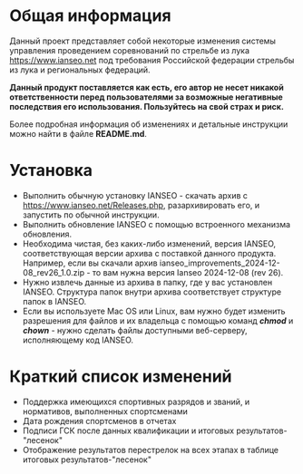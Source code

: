 # Общая информация

Данный проект представляет собой некоторые изменения системы управления проведением соревнований
по стрельбе из лука https://www.ianseo.net под требования Российской федерации стрельбы из лука и 
региональных федераций.

**Данный продукт поставляется как есть, его автор не несет никакой ответственности перед пользователями
за возможные негативные последствия его использования. Пользуйтесь на свой страх и риск.**

Более подробная информация об изменениях и детальные инструкции можно найти в файле **README.md**.

# Установка
* Выполнить обычную установку IANSEO - скачать архив с https://www.ianseo.net/Releases.php, разархивировать его, и запустить по обычной инструкции.
* Выполнить обновление IANSEO с помощью встроенного механизма обновления.
* Необходима чистая, без каких-либо изменений, версия IANSEO, соответствующая версии архива с поставкой данного продукта. 
Например, если вы скачали архив ianseo_improvements_2024-12-08_rev26_1.0.zip - то вам нужна версия Ianseo 2024-12-08 (rev 26).
* Нужно извлечь данные из архива в папку, где у вас установлен IANSEO. 
Структура папок внутри архива соответствует структуре папок в IANSEO.
* Если вы используете Mac OS или Linux, вам нужно будет изменить разрешения для файлов и их владельца с помощью
команд ***chmod*** и ***chown*** - нужно сделать файлы доступными веб-серверу, исполняющему код IANSEO.

# Краткий список изменений
* Поддержка имеющихся спортивных разрядов и званий, и нормативов, выполненных спортсменами
* Дата рождения спортсменов в отчетах
* Подписи ГСК после данных квалификации и итоговых результатов-"лесенок"
* Отображение результатов перестрелок на всех этапах в таблице итоговых результатов-"лесенок"